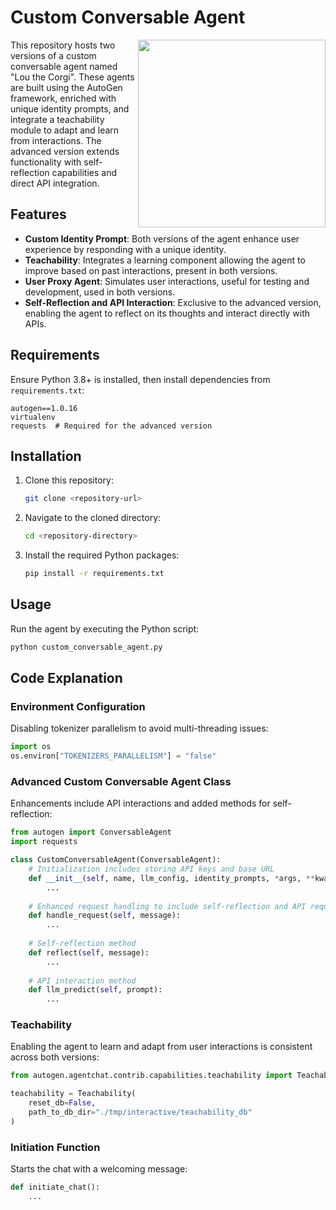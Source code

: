 # Custom Conversable Agent

<img src="https://2acrestudios.com/wp-content/uploads/2024/05/image-19.png" align="right" style="width: 300px;" />
This repository hosts two versions of a custom conversable agent named "Lou the Corgi". These agents are built using the AutoGen framework, enriched with unique identity prompts, and integrate a teachability module to adapt and learn from interactions. The advanced version extends functionality with self-reflection capabilities and direct API integration.

**Features**
---
- **Custom Identity Prompt**: Both versions of the agent enhance user experience by responding with a unique identity.
- **Teachability**: Integrates a learning component allowing the agent to improve based on past interactions, present in both versions.
- **User Proxy Agent**: Simulates user interactions, useful for testing and development, used in both versions.
- **Self-Reflection and API Interaction**: Exclusive to the advanced version, enabling the agent to reflect on its thoughts and interact directly with APIs.

## Requirements

Ensure Python 3.8+ is installed, then install dependencies from `requirements.txt`:

```plaintext
autogen==1.0.16
virtualenv
requests  # Required for the advanced version
```

## Installation

1. Clone this repository:
   ```bash
   git clone <repository-url>
   ```
2. Navigate to the cloned directory:
   ```bash
   cd <repository-directory>
   ```
3. Install the required Python packages:
   ```bash
   pip install -r requirements.txt
   ```

## Usage

Run the agent by executing the Python script:

```bash
python custom_conversable_agent.py
```

## Code Explanation

### Environment Configuration

Disabling tokenizer parallelism to avoid multi-threading issues:

```python
import os
os.environ["TOKENIZERS_PARALLELISM"] = "false"
```

### Advanced Custom Conversable Agent Class

Enhancements include API interactions and added methods for self-reflection:

```python
from autogen import ConversableAgent
import requests

class CustomConversableAgent(ConversableAgent):
    # Initialization includes storing API keys and base URL
    def __init__(self, name, llm_config, identity_prompts, *args, **kwargs):
        ...
    
    # Enhanced request handling to include self-reflection and API requests
    def handle_request(self, message):
        ...
    
    # Self-reflection method
    def reflect(self, message):
        ...
    
    # API interaction method
    def llm_predict(self, prompt):
        ...
```

### Teachability

Enabling the agent to learn and adapt from user interactions is consistent across both versions:

```python
from autogen.agentchat.contrib.capabilities.teachability import Teachability

teachability = Teachability(
    reset_db=False,
    path_to_db_dir="./tmp/interactive/teachability_db"
)
```

### Initiation Function

Starts the chat with a welcoming message:

```python
def initiate_chat():
    ...
```




